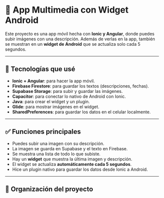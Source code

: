 # 📱 App Multimedia con Widget Android

Este proyecto es una app móvil hecha con **Ionic y Angular**, donde puedes subir imágenes con una descripción. Además de verlas en la app, también se muestran en un **widget de Android** que se actualiza solo cada 5 segundos.

---

## 🧰 Tecnologías que usé

- **Ionic + Angular**: para hacer la app móvil.
- **Firebase Firestore**: para guardar los textos (descripciones, fechas).
- **Supabase Storage**: para subir y guardar las imágenes.
- **Capacitor**: para conectar lo nativo de Android con Ionic.
- **Java**: para crear el widget y un plugin.
- **Glide**: para mostrar imágenes en el widget.
- **SharedPreferences**: para guardar los datos en el celular localmente.

---

## ✅ Funciones principales

- Puedes subir una imagen con su descripción.
- La imagen se guarda en Supabase y el texto en Firebase.
- Se muestra una lista de todo lo que subiste.
- Hay un **widget** que muestra la última imagen y descripción.
- El widget se actualiza **automáticamente cada 5 segundos**.
- Hice un plugin nativo para guardar los datos desde Ionic a Android.

---

## 📁 Organización del proyecto

